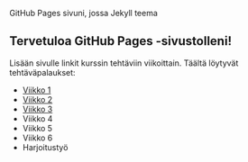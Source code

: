 GitHub Pages sivuni, jossa Jekyll teema
## Tervetuloa GitHub Pages -sivustolleni!
Lisään sivulle linkit kurssin tehtäviin viikoittain.
Täältä löytyvät tehtäväpalaukset:
- [Viikko 1](vko1.html)
- [Viikko 2](vko2tehtava.md)
- [Viikko 3](index.html)
- Viikko 4
- Viikko 5
- Viikko 6
- Harjoitustyö

